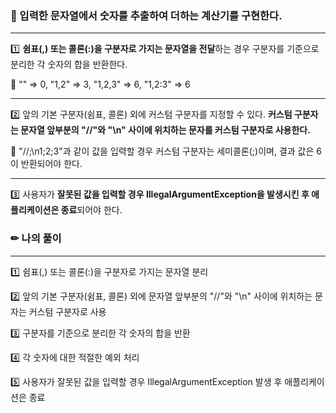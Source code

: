 ### 📌 입력한 문자열에서 숫자를 추출하여 더하는 계산기를 구현한다.
---

1️⃣ **쉼표(,) 또는 콜론(:)을 구분자로 가지는 문자열을 전달**하는 경우 구분자를 기준으로 분리한 각 숫자의 합을 반환한다.

🔎   "" => 0, "1,2" => 3, "1,2,3" => 6, "1,2:3" => 6

---

2️⃣ 앞의 기본 구분자(쉼표, 콜론) 외에 커스텀 구분자를 지정할 수 있다. **커스텀 구분자는 문자열 앞부분의 "//"와 "\n" 사이에 위치하는 문자를 커스텀 구분자로 사용한다.**

🔎   "//;\n1;2;3"과 같이 값을 입력할 경우 커스텀 구분자는 세미콜론(;)이며, 결과 값은 6이 반환되어야 한다.

---

3️⃣ 사용자가 **잘못된 값을 입력할 경우 IllegalArgumentException을 발생시킨 후 애플리케이션은 종료**되어야 한다.


### ✏ 나의 풀이
---
1️⃣ 쉼표(,) 또는 콜론(:)을 구분자로 가지는 문자열 분리

2️⃣ 앞의 기본 구분자(쉼표, 콜론) 외에 문자열 앞부분의 "//"와 "\n" 사이에 위치하는 문자는 커스텀 구분자로 사용 

3️⃣ 구분자를 기준으로 분리한 각 숫자의 합을 반환

4️⃣ 각 숫자에 대한 적절한 예외 처리 

5️⃣ 사용자가 잘못된 값을 입력할 경우 IllegalArgumentException 발생 후 애플리케이션은 종료
